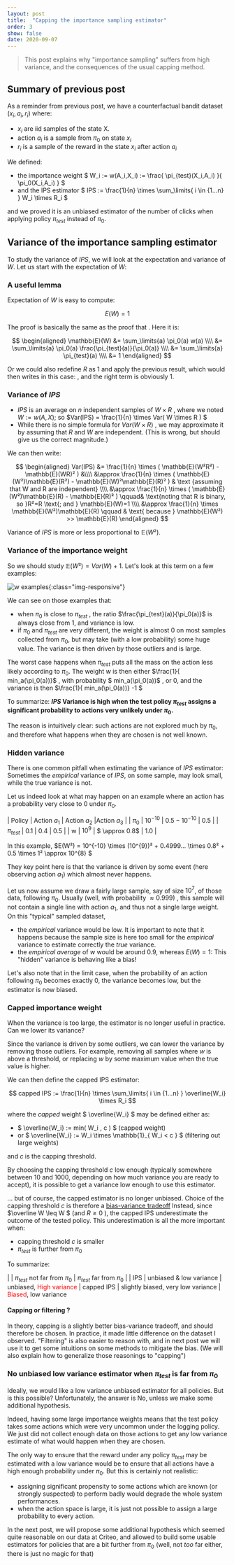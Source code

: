 ```yaml
---
layout: post
title:  "Capping the importance sampling estimator"
order: 3
show: false
date: 2020-09-07
---
```


> This post explains why "importance sampling" suffers from high variance, and the consequences of the usual capping method.

<!--more-->

## Summary of previous post

As a reminder from previous post, we have a counterfactual bandit dataset $(x_i, a_i, r_i)$ where:

* $x_i$ are iid samples of the state X.
* action $a_i$ is a sample from $\pi_0$ on state $x_i$
* $r_i$ is a sample of the reward in the state $x_i$ after action $a_i$

We defined:
- the importance weight $ W_i := w(A_i,X_i) := \frac{ \pi_{test}(X_i,A_i) }{ \pi_0(X_i,A_i) } $
- and the IPS estimator $ IPS := \frac{1}{n} \times  \sum_\limits{ i \in {1...n} } W_i \times  R_i $
 
and we proved it is an unbiased estimator of the number of clicks when applying policy $\pi_{test}$ instead of $\pi_0$.

## Variance of the importance sampling estimator

To study the variance of $IPS$, we will look at the expectation and variance of $W$. Let us start with the expectation of $W$:

### A useful lemma

Expectation of $W$ is easy to compute:

 $$ E(W) = 1 $$

The proof is basically the same as the proof that <script type="math/tex">  \mathbb{E}_{\pi_{0}}(R \times W) = \mathbb{E}_{\pi_{test}}(R)  </script>.
Here it is:

$$ 
 \begin{aligned}
  \mathbb{E}(W)  &= \sum_\limits{a} \pi_0(a) w(a) \\\\ &= \sum_\limits{a} \pi_0(a) \frac{\pi_{test}(a)}{\pi_0(a)} \\\\ &= \sum_\limits{a} \pi_{test}(a) \\\\ &= 1 
\end{aligned}
$$

Or we could also redefine $R$ as 1 and apply the previous result, which would then writes in this case:  <script type="math/tex">  \mathbb{E}_{\pi_{0}}(1 \times W) = \mathbb{E}_{\pi_{test}}(1) </script> , and the right term is obviously $1$.

### Variance of $IPS$

- $IPS$ is an average on $n$ independent samples of $W \times R$ , where we noted $W := w(A,X)$; so $Var(IPS) = \frac{1}{n} \times Var( W \times R ) $ 
- While there is no simple formula for $Var( W \times R)$ , we may approximate it by assuming that $R$ and $W$ are independent. (This is wrong, but should give us the correct magnitude.)

We can then write:

$$ 
 \begin{aligned}
  Var(IPS) &= \frac{1}{n} \times  ( \mathbb{E}(W²R²) - \mathbb{E}(WR)² ) &\\\\
           &\approx \frac{1}{n} \times  ( \mathbb{E}(W²)\mathbb{E}(R²) - \mathbb{E}(W)²\mathbb{E}(R)² ) & \text {assuming that W and R are independent} \\\\
           &\approx \frac{1}{n} \times  ( \mathbb{E}(W²)\mathbb{E}(R) - \mathbb{E}(R)² ) \qquad& \text{noting that R is binary, so }R²=R \text{; and } \mathbb{E}(W)=1  \\\\
           &\approx \frac{1}{n} \times \mathbb{E}(W²)\mathbb{E}(R)		  \qquad & \text{ because } \mathbb{E}(W²) >> \mathbb{E}(R)  
\end{aligned}
$$


Variance of $IPS$ is more or less proportional to $\mathbb{E}(W²)$.

### Variance of the importance weight

So we should study $\mathbb{E}(W²) = Var(W)+1$.
Let's look at this term on a few examples:

![w examples]({{site.repo_name}}/assets/images/reco_problem/w_with_different_pi.png){:class="img-responsive"}

We can see on those examples that:
- when $\pi_0$ is close to $\pi_{test}$ , the ratio  $\frac{\pi_{test}(a)}{\pi_0(a)}$  is always close from 1, and variance is low.
- if $\pi_0$ and $\pi_{test}$ are very different, the weight is almost 0 on most samples collected from $\pi_0$, but may take (with a low probability) some huge value. The variance is then driven by those outliers and is large.

The worst case happens when $\pi_{test}$ puts all the mass on the action less likely according to $\pi_0$.
The weight $w$ is then either $\frac{1}{ min_a(\pi_0(a))}$ , with probability $ min_a(\pi_0(a))$ , or 0, and the variance is then $\frac{1}{ min_a(\pi_0(a))} -1 $

To summarize: <b> $IPS$ Variance is high when the test policy $\pi_{test}$ assigns a significant probability to actions very unlikely under $\pi_0$. </b>

The reason is intuitively clear: such actions are not explored much by $\pi_0$, and therefore what happens when they are chosen is not well known.


### Hidden variance

There is one common pitfall when estimating the variance of $IPS$ estimator:
Sometimes the *empirical* variance of $IPS$, on some sample, may look small, while the true variance is not.

Let us indeed look at what may happen on an example where an action has a probability very close to 0 under $\pi_0$.

| Policy | Action $a_1$ | Action $a_2$ |Action $a_3$ |
| $\pi_0$ | $10^{-10}$ | $0.5-10^{-10}$ | 0.5 |
| $\pi_{test}$ | 0.1 | 0.4 | 0.5 |
| w | $10^{9}$ | $ \approx 0.8$ | $1.0$ |

In this example,
$E(W²) = 10^{-10} \times (10^{9})² + 0.4999... \times 0.8² + 0.5 \times 1² \approx 10^{8}  $

They key point here is that the variance is driven by some event (here observing action $a_1$) which almost never happens. 


Let us now assume we draw a fairly large sample, say of size $10^7$, of those data, following $\pi_0$.
Usually (well, with probability $\approx 0.999$) , this sample will not contain a single line with action $a_1$, and thus not a single large weight. 
On this "typical" sampled dataset, 
- the *empirical* variance would be low. It is important to note that it happens because the sample size is here too small for the *empirical* variance to estimate correctly the *true* variance. 
- the *empirical average* of $w$ would be around $0.9$, whereas $E(W)=1$:
This "hidden" variance is behaving like a bias!

Let's also note that in the limit case, when the probability of an action following $\pi_0$ becomes exactly 0, the variance becomes low, but the estimator is now biased.

### Capped importance weight

When the variance is too large, the estimator is no longer useful in practice. Can we lower its variance?

Since the variance is driven by some outliers, we can lower the variance by removing those outliers. For example, removing all samples where $w$ is above a threshold, or replacing $w$ by some maximum value when the true value is higher.

We can then define the capped IPS estimator:

$$ capped IPS := \frac{1}{n} \times  \sum_\limits{ i \in {1...n} } \overline{W_i} \times  R_i $$

where the _capped_ weight $ \overline{W_i} $ may be defined either as:
 -  $ \overline{W_i} := min( W_i , c ) $     (capped weight)
 -  or $ \overline{W_i} :=  W_i \times \mathbb{1}_{ W_i < c  } $  (filtering out large weights)

and $c$ is the capping threshold.

By choosing the capping threshold $c$ low enough (typically somewhere between 10 and 1000, depending on how much variance you are ready to accept), it is possible to get a variance low enough to use this estimator.

... but of course, the capped estimator is no longer unbiased. Choice of the capping threshold $c$ is therefore a [bias-variance tradeoff](https://en.wikipedia.org/wiki/Bias%E2%80%93variance_tradeoff)
 Instead, since $\overline W \leq W $ (and $R \geq 0$ ), the capped IPS underestimate the outcome of the tested policy.
This underestimation is all the more important when:
 - capping threshold $c$ is smaller
 - $\pi_{test}$ is further from $\pi_0$
 
To summarize:

|            | $\pi_{test}$ not far from $\pi_0$  | $\pi_{test}$ far from $\pi_0$ |
| IPS        |  unbiased & low variance | unbiased, <span style="color:red">High variance</span>
| capped IPS | slightly biased, very low variance | <span style="color:red">Biased</span>, low variance

#### Capping or filtering ?

In theory, capping is a slightly better bias-variance tradeoff, and should therefore be chosen.
In practice, it made little difference on the dataset I observed. 
"Filtering" is also easier to reason with, and in next post we will use it to get some intuitions on some methods to mitigate the bias. (We will also explain how to generalize those reasonings to "capping")

### No unbiased low variance estimator when $\pi_{test}$ is far from $\pi_0$

Ideally, we would like a low variance unbiased estimator for all policies. But is this possible?
Unfortunately, the answer is No, unless we make some additional hypothesis.

Indeed, having some large importance weights means that the test policy takes some actions which were very uncommon under the logging policy.  We just did not collect enough data on those actions to get any low variance estimate of what would happen when they are chosen.

The only way to ensure that the reward under any policy $\pi_{test}$ may be estimated with a low variance would be to ensure that all actions have a high enough probability under $\pi_0$. But this is certainly not realistic:
 - assigning significant propensity to some actions which are known (or strongly suspected) to perform badly would degrade the whole system performances.
 - when the action space is large, it is just not possible to assign a large probability to every action.


In the next post, we will propose some additional hypothesis which seemed quite reasonable on our data at Criteo, and allowed to build some usable estimators for policies that are a bit further from $\pi_0$ (well, not *too* far either, there is just no magic for that)

